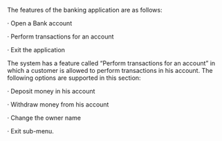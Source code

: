 The features of the banking application are as follows:

·        Open a Bank account

·        Perform transactions for an account

·        Exit the application

The system has a feature called “Perform transactions for an account” in which a customer is allowed to perform transactions in his account. The following options are supported in this section:

·        Deposit money in his account

·        Withdraw money from his account

·        Change the owner name

·        Exit sub-menu.
